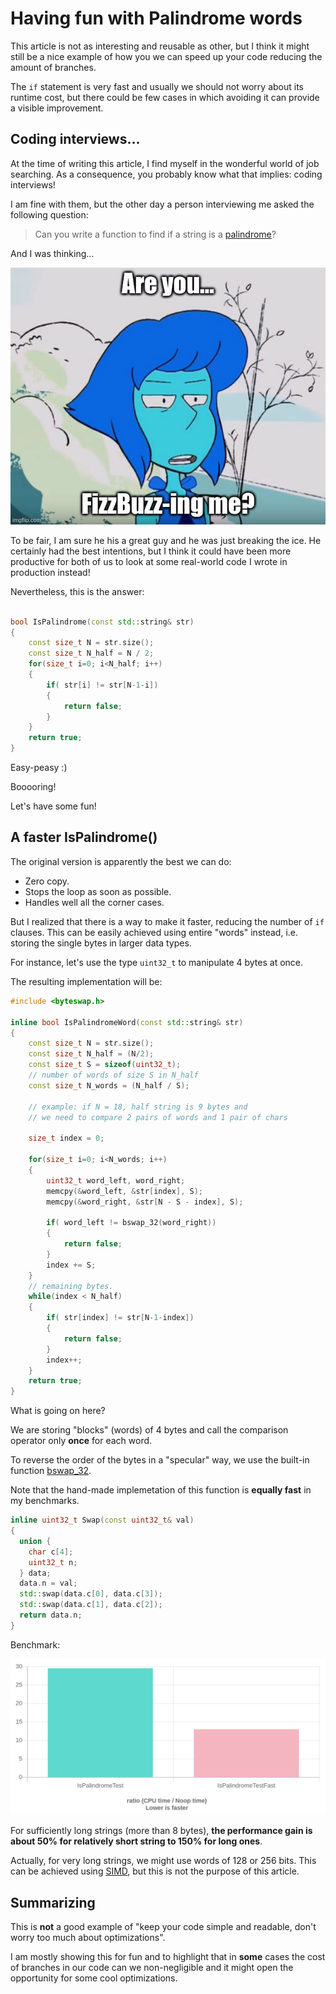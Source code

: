 # Having fun with Palindrome words

This article is not as interesting and reusable as other, but I think it might still be a nice example of how you we can speed up your code reducing the amount of branches.

The `if` statement is very fast and usually we should not worry about its runtime cost, but there could be few cases in which avoiding it can provide a visible improvement.

## Coding interviews...

At the time of writing this article, I find myself in the wonderful world of job searching. As a consequence, you probably know what that implies: coding interviews!

I am fine with them, but the other day a person interviewing me asked the following question:

> Can you write a function to find if a string is a [palindrome](https://en.wikipedia.org/wiki/Palindrome)?

And I was thinking...

![fizzbuss](img/fizzbuzz.jpg)

To be fair, I am sure he his a great guy and he was just breaking the ice. He certainly had the best intentions, but I think it could have been more productive for both of us to look at some real-world code I wrote in production instead!

Nevertheless, this is the answer:

```C++

bool IsPalindrome(const std::string& str)
{
    const size_t N = str.size();
    const size_t N_half = N / 2;
    for(size_t i=0; i<N_half; i++)
    {
        if( str[i] != str[N-1-i])
        {
            return false;
        }
    }
    return true;
}
```

Easy-peasy :)

Booooring!

Let's have some fun!

## A faster IsPalindrome()

The original version is apparently the best we can do:

- Zero copy.
- Stops the loop as soon as possible.
- Handles well all the corner cases.

But I realized that there is a way to make it faster, reducing the number of `if` clauses. 
This can be easily achieved using entire "words" instead, i.e. storing the single bytes in larger data types.

For instance, let's use the type `uint32_t` to manipulate 4 bytes at once.

The resulting implementation will be:

```C++
#include <byteswap.h>

inline bool IsPalindromeWord(const std::string& str)
{
    const size_t N = str.size();
    const size_t N_half = (N/2);
    const size_t S = sizeof(uint32_t);
    // number of words of size S in N_half
    const size_t N_words = (N_half / S);

    // example: if N = 18, half string is 9 bytes and
    // we need to compare 2 pairs of words and 1 pair of chars

    size_t index = 0;

    for(size_t i=0; i<N_words; i++)
    {
        uint32_t word_left, word_right;
        memcpy(&word_left, &str[index], S);
        memcpy(&word_right, &str[N - S - index], S);

        if( word_left != bswap_32(word_right))
        {
            return false;
        }
        index += S;
    }
    // remaining bytes.
    while(index < N_half)
    {
        if( str[index] != str[N-1-index])
        {
            return false;
        }
        index++;
    }
    return true;
}
```

What is going on here?

We are storing "blocks" (words) of 4 bytes and call the comparison operator only **once** for each word.

To reverse the order of the bytes in a "specular" way, we use the built-in function [bswap_32](https://man7.org/linux/man-pages/man3/bswap_32.3.html).

Note that the hand-made implemetation of this function is **equally fast** in my benchmarks.

```C++
inline uint32_t Swap(const uint32_t& val)
{
  union {
    char c[4];
    uint32_t n;
  } data;
  data.n = val;
  std::swap(data.c[0], data.c[3]);
  std::swap(data.c[1], data.c[2]);
  return data.n;
}
```

Benchmark:

![palindrome_benchmark.png](img/palindrome_benchmark.png)

For sufficiently long strings (more than 8 bytes), **the performance gain is about 50% for relatively short string to 150% for long ones**.

Actually, for very long strings, we might use words of 128 or 256 bits. This can be achieved using [SIMD](https://stackoverflow.blog/2020/07/08/improving-performance-with-simd-intrinsics-in-three-use-cases/), but this is not the purpose of this article.

## Summarizing

This is **not** a good example of "keep your code simple and readable, don't worry too much about optimizations".

I am mostly showing this for fun and to highlight that in **some** cases the cost of branches in our code can we non-negligible and it might open the opportunity for some cool optimizations.
